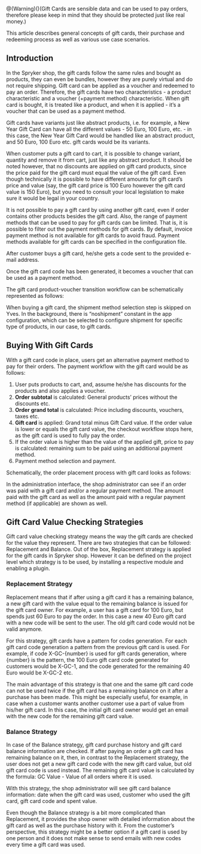 @(Warning)()(Gift Cards are sensible data and can be used to pay orders, therefore please keep in mind that they should be protected just like real money.)

This article describes general concepts of gift cards, their purchase and redeeming process as well as various use case scenarios.

## Introduction

In the Spryker shop, the gift cards follow the same rules and bought as products, they can even be bundles, however they are purely virtual and do not require shipping. Gift card can be applied as a voucher and redeemed to pay an order. Therefore, the gift cards have two characteristics - a product characteristic and a voucher (+payment method) characteristic. When gift card is bought, it is treated like a product, and when it is applied - it’s a voucher that can be used as a payment method.

Gift cards have variants just like abstract products, i.e. for example, a New Year Gift Card can have all the different values - 50 Euro, 100 Euro, etc. - in this case, the New Year Gift Card would be handled like an abstract product, and 50 Euro, 100 Euro etc. gift cards would be its variants.

When customer puts a gift card to cart, it is possible to change variant, quantity and remove it from cart, just like any abstract product. It should be noted however, that no discounts are applied on gift card products, since the price paid for the gift card must equal the value of the gift card. Even though technically it is possible to have different amounts for gift card’s price and value (say, the gift card price is 100 Euro however the gift card value is 150 Euro), but you need to consult your local legislation to make sure it would be legal in your country.

It is not possible to pay a gift card by using another gift card, even if order contains other products besides the gift card. Also, the range of payment methods that can be used to pay for gift cards can be limited. That is, it is possible to filter out the payment methods for gift cards. By default, invoice payment method is not available for gift cards to avoid fraud. Payment methods available for gift cards can be specified in the configuration file.

After customer buys a gift card, he/she gets a code sent to the provided e-mail address.

Once the gift card code has been generated, it becomes a voucher that can be used as a payment method.

The gift card product-voucher transition workflow can be schematically represented as follows:

When buying a gift card, the shipment method selection step is skipped on Yves. In the background, there is “noshipment” constant in the app configuration, which can be selected to configure shipment for specific type of products, in our case, to gift cards.

## Buying With Gift Cards

With a gift card code in place, users get an alternative payment method to pay for their orders. The payment workflow with the gift card would be as follows:

1. User puts products to cart, and, assume he/she has discounts for the products and also applies a voucher.
2. **Order subtotal** is calculated: General products’ prices without the discounts etc.
3. **Order grand total** is calculated: Price including discounts, vouchers, taxes etc.
4. **Gift card** is applied: Grand total minus Gift Card value. If the order value is lower or equals the gift card value, the checkout workflow stops here, as the gift card is used to fully pay the order.
5. If the order value is higher than the value of the applied gift, price to pay is calculated: remaining sum to be paid using an additional payment method.
6. Payment method selection and payment.

Schematically, the order placement process with gift card looks as follows:

In the administration interface, the shop administrator can see if an order was paid with a gift card and/or a regular payment method. The amount paid with the gift card as well as the amount paid with a regular payment method (if applicable) are shown as well.

## Gift Card Value Checking Strategies

Gift card value checking strategy means the way the gift cards are checked for the value they represent. There are two strategies that can be followed: Replacement and Balance. Out of the box, Replacement strategy is applied for the gift cards in Spryker shop. However it can be defined on the project level which strategy is to be used, by installing a respective module and enabling a plugin.

### Replacement Strategy
Replacement means that if after using a gift card it has a remaining balance, a new gift card with the value equal to the remaining balance is issued for the gift card owner. For example, a user has a gift card for 100 Euro, but spends just 60 Euro to pay the order. In this case a new 40 Euro gift card with a new code will be sent to the user. The old gift card code would not be valid anymore.

For this strategy, gift cards have a pattern for codes generation. For each gift card code generation a pattern from the previous gift card is used. For example, if code X-GC-{number} is used for gift cards generation, where {number} is the pattern, the 100 Euro gift card code generated for customers would be X-GC-1, and the code generated for the remaining 40 Euro would be X-GC-2 etc.

The main advantage of this strategy is that one and the same gift card code can not be used twice if the gift card has a remaining balance on it after a purchase has been made. This might be especially useful, for example, in case when a customer wants another customer use a part of value from his/her gift card. In this case, the initial gift card owner would get an email with the new code for the remaining gift card value.

### Balance Strategy

In case of the Balance strategy, gift card purchase history and gift card balance information are checked. If after paying an order a gift card has remaining balance on it, then, in contrast to the Replacement strategy, the user does not get a new gift card code with the new gift card value, but old gift card code is used instead. The remaining gift card value is calculated by the formula: GC Value - Value of all orders where it is used.

With this strategy, the shop administrator will see gift card balance information: date when the gift card was used, customer who used the gift card, gift card code and spent value.

Even though the Balance strategy is a bit more complicated than Replacement, it provides the shop owner with detailed information about the gift card as well as the purchase history with it. From the customer’s perspective, this strategy might be a better option if a gift card is used by one person and it does not make sense to send emails with new codes every time a gift card was used.